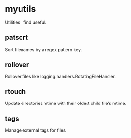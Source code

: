 # myutils

Utilities I find useful.

## patsort

Sort filenames by a regex pattern key.

## rollover

Rollover files like logging.handlers.RotatingFileHandler.

## rtouch

Update directories mtime with their oldest child file's mtime.

## tags

Manage external tags for files.
